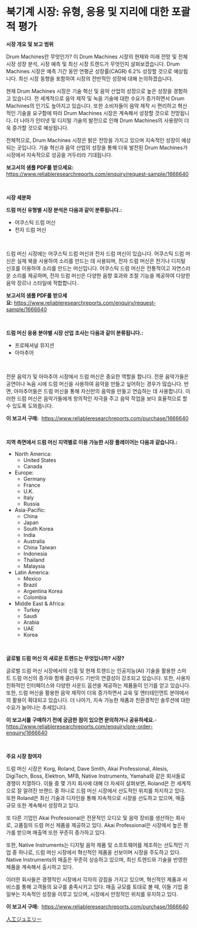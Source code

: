 <p><h1>북기계 시장: 유형, 응용 및 지리에 대한 포괄적 평가</h1></p><p><strong>시장 개요 및 보고 범위</strong></p>
<p><p>Drum Machines란 무엇인가? 이 Drum Machines 시장의 현재와 미래 전망 및 전체 시장 성장 분석, 시장 예측 및 최신 시장 트렌드가 무엇인지 살펴보겠습니다. Drum Machines 시장은 예측 기간 동안 연평균 성장률(CAGR) 6.2% 성장할 것으로 예상됩니다. 최신 시장 동향을 포함하여 시장의 전반적인 성장에 대해 논의하겠습니다. </p><p>현재 Drum Machines 시장은 기술 혁신 및 음악 산업의 성장으로 높은 성장을 경험하고 있습니다. 전 세계적으로 음악 제작 및 녹음 기술에 대한 수요가 증가하면서 Drum Machines의 인기도 높아지고 있습니다. 또한 소비자들이 음악 제작 시 편리하고 혁신적인 기술을 요구함에 따라 Drum Machines 시장은 계속해서 성장할 것으로 전망됩니다. 더 나아가 인터넷 및 디지털 기술의 발전으로 인해 Drum Machines의 사용량이 더욱 증가할 것으로 예상됩니다.</p><p>전체적으로, Drum Machines 시장은 밝은 전망을 가지고 있으며 지속적인 성장이 예상되는 곳입니다. 기술 혁신과 음악 산업의 성장을 통해 더욱 발전된 Drum Machines가 시장에서 지속적으로 성공을 거두리라 기대됩니다.</p></p>
<p><strong>보고서의 샘플 PDF를 받으세요:</strong> <a href="https://www.reliableresearchreports.com/enquiry/request-sample/1666640">https://www.reliableresearchreports.com/enquiry/request-sample/1666640</a></p>
<p>&nbsp;</p>
<p><strong>시장 세분화</strong></p>
<p><strong>드럼 머신 유형별 시장 분석은 다음과 같이 분류됩니다.:</strong></p>
<p><ul><li>어쿠스틱 드럼 머신</li><li>전자 드럼 머신</li></ul></p>
<p>&nbsp;</p>
<p><p>드럼 머신 시장에는 어쿠스틱 드럼 머신과 전자 드럼 머신이 있습니다. 어쿠스틱 드럼 머신은 실제 북을 사용하여 소리를 만드는 데 사용되며, 전자 드럼 머신은 전기나 디지털 신호를 이용하여 소리를 만드는 머신입니다. 어쿠스틱 드럼 머신은 전통적이고 자연스러운 소리를 제공하며, 전자 드럼 머신은 다양한 음향 효과와 조절 기능을 제공하여 다양한 음악 장르나 스타일에 적합합니다.</p></p>
<p><strong>보고서의 샘플 PDF를 받으세요:</strong>&nbsp;<a href="https://www.reliableresearchreports.com/enquiry/request-sample/1666640">https://www.reliableresearchreports.com/enquiry/request-sample/1666640</a></p>
<p>&nbsp;</p>
<p><strong> 드럼 머신 응용 분야별 시장 산업 조사는 다음과 같이 분류됩니다.:</strong></p>
<p><ul><li>프로페셔널 뮤지션</li><li>아마추어</li></ul></p>
<p>&nbsp;</p>
<p><p>전문 음악가 및 아마추어 시장에서 드럼 머신은 중요한 역할을 합니다. 전문 음악가들은 공연이나 녹음 시에 드럼 머신을 사용하여 음악을 만들고 싶어하는 경우가 많습니다. 반면, 아마추어들은 드럼 머신을 통해 자신만의 음악을 만들고 연습하는 데 사용합니다. 이러한 드럼 머신은 음악가들에게 창의적인 자극을 주고 음악 작업을 보다 효율적으로 할 수 있도록 도와줍니다.</p></p>
<p><strong>이 보고서 구매:</strong>&nbsp; <a href="https://www.reliableresearchreports.com/purchase/1666640">https://www.reliableresearchreports.com/purchase/1666640</a></p>
<p>&nbsp;</p>
<p><strong>지역 측면에서 드럼 머신 지역별로 이용 가능한 시장 플레이어는 다음과 같습니다.:</strong></p>
<p><ul>
    <li>
        North America:
        <ul>
            <li>United States</li>
            <li>Canada</li>
        </ul>
    </li>
    <li>
        Europe:
        <ul>
            <li>Germany</li>
            <li>France</li>
            <li>U.K.</li>
            <li>Italy</li>
            <li>Russia</li>
        </ul>
    </li>
    <li>
        Asia-Pacific:
        <ul>
            <li>China</li>
            <li>Japan</li>
            <li>South Korea</li>
            <li>India</li>
            <li>Australia</li>
            <li>China Taiwan</li>
            <li>Indonesia</li>
            <li>Thailand</li>
            <li>Malaysia</li>
        </ul>
    </li>
    <li>
        Latin America:
        <ul>
            <li>Mexico</li>
            <li>Brazil</li>
            <li>Argentina Korea</li>
            <li>Colombia</li>
        </ul>
    </li>
    <li>
        Middle East & Africa:
        <ul>
            <li>Turkey</li>
            <li>Saudi</li>
            <li>Arabia</li>
            <li>UAE</li>
            <li>Korea</li>
        </ul>
    </li>
    </ul></p>
<p>&nbsp;</p>
<p><strong>글로벌 드럼 머신 의 새로운 트렌드는 무엇입니까? 시장?</strong></p>
<p><p>글로벌 드럼 머신 시장에서의 신흥 및 현재 트렌드는 인공지능(AI) 기술을 활용한 스마트 드럼 머신의 증가와 함께 클라우드 기반의 연결성이 강조되고 있습니다. 또한, 사용자 친화적인 인터페이스와 다양한 사운드 옵션을 제공하는 제품들이 인기를 얻고 있습니다. 또한, 드럼 머신을 활용한 음악 제작이 더욱 증가하면서 교육 및 엔터테인먼트 분야에서의 활용이 확대되고 있습니다. 더 나아가, 지속 가능한 제품과 친환경적인 솔루션에 대한 수요가 늘어나는 추세입니다.</p></p>
<p><strong>이 보고서를 구매하기 전에 궁금한 점이 있으면 문의하거나 공유하세요.</strong>- <a href="https://www.reliableresearchreports.com/enquiry/pre-order-enquiry/1666640">https://www.reliableresearchreports.com/enquiry/pre-order-enquiry/1666640</a></p>
<p>&nbsp;</p>
<p><strong>주요 시장 참여자</strong></p>
<p><p>드럼 머신 시장은 Korg, Roland, Dave Smith, Akai Professional, Alesis, DigiTech, Boss, Elektron, MFB, Native Instruments, Yamaha와 같은 회사들로 경쟁이 치열하다. 이들 중 몇 가지 회사에 대해 더 자세히 살펴보면, Roland은 전 세계적으로 잘 알려진 브랜드 중 하나로 드럼 머신 시장에서 선도적인 위치를 차지하고 있다. 또한 Roland은 최신 기술과 디자인을 통해 지속적으로 시장을 선도하고 있으며, 매출 규모 또한 계속해서 성장하고 있다.</p><p>또 다른 기업인 Akai Professional은 전문적인 오디오 및 음악 장비를 생산하는 회사로, 고품질의 드럼 머신 제품을 제공하고 있다. Akai Professional은 시장에서 높은 평가를 받으며 매출액 또한 꾸준히 증가하고 있다. </p><p>또한, Native Instruments는 디지털 음악 제품 및 소프트웨어를 제조하는 선도적인 기업 중 하나로, 드럼 머신 시장에서 혁신적인 제품을 선보이며 시장을 주도하고 있다. Native Instruments의 매출은 꾸준히 상승하고 있으며, 최신 트렌드와 기술을 반영한 제품을 계속해서 출시하고 있다.</p><p>이러한 회사들은 경쟁적인 시장에서 각자의 강점을 가지고 있으며, 혁신적인 제품과 서비스를 통해 고객들의 요구를 충족시키고 있다. 매출 규모를 토대로 볼 때, 이들 기업 중 일부는 지속적인 성장을 이루고 있으며, 시장에서 안정적인 위치를 유지하고 있다.</p></p>
<p><strong>이 보고서 구매:</strong>&nbsp;&nbsp;<a href="https://www.reliableresearchreports.com/purchase/1666640">https://www.reliableresearchreports.com/purchase/1666640</a></p>
<p><p><a href="https://github.com/zoetazuur/Market-Research-Report-List-1/blob/main/854099715256.md">人工ジュエリー</a></p></p>
